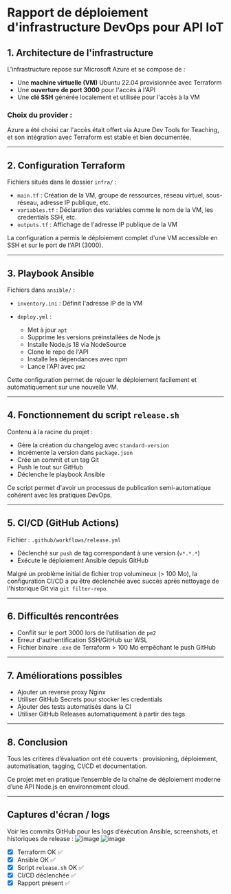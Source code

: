 # Rapport de déploiement d'infrastructure DevOps pour API IoT

## 1. Architecture de l'infrastructure

L'infrastructure repose sur Microsoft Azure et se compose de :

* Une **machine virtuelle (VM)** Ubuntu 22.04 provisionnée avec Terraform
* Une **ouverture de port 3000** pour l'accès à l'API
* Une **clé SSH** générée localement et utilisée pour l'accès à la VM

### Choix du provider :

Azure a été choisi car l'accès était offert via Azure Dev Tools for Teaching, et son intégration avec Terraform est stable et bien documentée.

---

## 2. Configuration Terraform

Fichiers situés dans le dossier `infra/` :

* `main.tf` : Création de la VM, groupe de ressources, réseau virtuel, sous-réseau, adresse IP publique, etc.
* `variables.tf` : Déclaration des variables comme le nom de la VM, les credentials SSH, etc.
* `outputs.tf` : Affichage de l'adresse IP publique de la VM

La configuration a permis le déploiement complet d'une VM accessible en SSH et sur le port de l'API (3000).

---

## 3. Playbook Ansible

Fichiers dans `ansible/` :

* `inventory.ini` : Définit l'adresse IP de la VM
* `deploy.yml` :

  * Met à jour `apt`
  * Supprime les versions préinstallées de Node.js
  * Installe Node.js 18 via NodeSource
  * Clone le repo de l'API
  * Installe les dépendances avec npm
  * Lance l'API avec `pm2`

Cette configuration permet de rejouer le déploiement facilement et automatiquement sur une nouvelle VM.

---

## 4. Fonctionnement du script `release.sh`

Contenu à la racine du projet :

* Gère la création du changelog avec `standard-version`
* Incrémente la version dans `package.json`
* Crée un commit et un tag Git
* Push le tout sur GitHub
* Déclenche le playbook Ansible

Ce script permet d'avoir un processus de publication semi-automatique cohérent avec les pratiques DevOps.

---

## 5. CI/CD (GitHub Actions)

Fichier : `.github/workflows/release.yml`

* Déclenché sur `push` de tag correspondant à une version (`v*.*.*`)
* Exécute le déploiement Ansible depuis GitHub

Malgré un problème initial de fichier trop volumineux (> 100 Mo), la configuration CI/CD a pu être déclenchée avec succès après nettoyage de l'historique Git via `git filter-repo`.

---

## 6. Difficultés rencontrées

* Conflit sur le port 3000 lors de l’utilisation de `pm2`
* Erreur d'authentification SSH/GitHub sur WSL
* Fichier binaire `.exe` de Terraform > 100 Mo empêchant le push GitHub

---

## 7. Améliorations possibles

* Ajouter un reverse proxy Nginx
* Utiliser GitHub Secrets pour stocker les credentials
* Ajouter des tests automatisés dans la CI
* Utiliser GitHub Releases automatiquement à partir des tags

---

## 8. Conclusion

Tous les critères d’évaluation ont été couverts : provisioning, déploiement, automatisation, tagging, CI/CD et documentation.

Ce projet met en pratique l’ensemble de la chaîne de déploiement moderne d’une API Node.js en environnement cloud.

---

## Captures d'écran / logs

Voir les commits GitHub pour les logs d’éxécution Ansible, screenshots, et historiques de release :
![image](https://github.com/user-attachments/assets/1d669ca5-9750-4b53-b6f4-79981084b71e)
![image](https://github.com/user-attachments/assets/8076949c-a18c-47a7-8c1c-92cc1ac66313)



* [x] Terraform OK ✅
* [x] Ansible OK ✅
* [x] Script `release.sh` OK ✅
* [x] CI/CD déclenchée ✅
* [x] Rapport présent ✅
